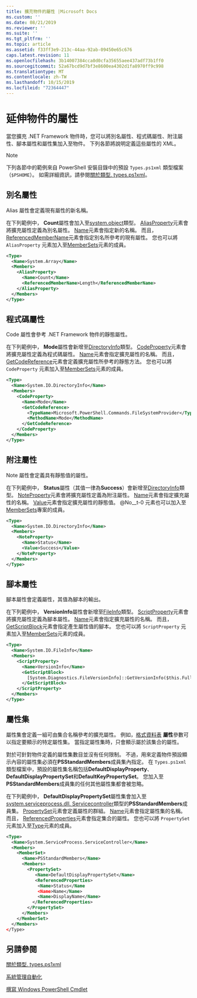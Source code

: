 ```yaml
---
title: 擴充物件的屬性 |Microsoft Docs
ms.custom: ''
ms.date: 08/21/2019
ms.reviewer: ''
ms.suite: ''
ms.tgt_pltfrm: ''
ms.topic: article
ms.assetid: f33ff3e9-213c-44aa-92ab-09450e65c676
caps.latest.revision: 11
ms.openlocfilehash: 3b14007384cca0d0cfa35655aee437adf73b1ff0
ms.sourcegitcommit: 52a67bcd9d7bf3e8600ea4302d1fa8970ff9c998
ms.translationtype: MT
ms.contentlocale: zh-TW
ms.lasthandoff: 10/15/2019
ms.locfileid: "72364447"
---
```

# <a name="extending-properties-for-objects"></a>延伸物件的屬性

當您擴充 .NET Framework 物件時，您可以將別名屬性、程式碼屬性、附注屬性、腳本屬性和屬性集加入至物件。 下列各節將說明定義這些屬性的 XML。

> [!NOTE]
> 下列各節中的範例來自 PowerShell 安裝目錄中的預設 `Types.ps1xml` 類型檔案（`$PSHOME`）。 如需詳細資訊，請參閱[關於類型. types.ps1xml](/powershell/module/microsoft.powershell.core/about/about_types.ps1xml)。

## <a name="alias-properties"></a>別名屬性

Alias 屬性會定義現有屬性的新名稱。

在下列範例中， **Count**屬性會加入至[system.object](/dotnet/api/System.Array)類型。 [AliasProperty](/dotnet/api/system.management.automation.psaliasproperty)元素會將擴充屬性定義為別名屬性。 [Name](/dotnet/api/system.management.automation.psmemberinfo.name)元素會指定新的名稱。 而且， [ReferencedMemberName](/dotnet/api/system.management.automation.psaliasproperty.referencedmembername)元素會指定別名所參考的現有屬性。 您也可以將 `AliasProperty` 元素加入至[MemberSets](/dotnet/api/system.management.automation.psmemberset)元素的成員。

```xml
<Type>
  <Name>System.Array</Name>
  <Members>
    <AliasProperty>
      <Name>Count</Name>
      <ReferencedMemberName>Length</ReferencedMemberName>
    </AliasProperty>
  </Members>
</Type>
```

## <a name="code-properties"></a>程式碼屬性

Code 屬性會參考 .NET Framework 物件的靜態屬性。

在下列範例中， **Mode**屬性會新增至[DirectoryInfo](/dotnet/api/System.IO.DirectoryInfo)類型。 [CodeProperty](/dotnet/api/system.management.automation.pscodeproperty)元素會將擴充屬性定義為程式碼屬性。 [Name](/dotnet/api/system.management.automation.psmemberinfo.name)元素會指定擴充屬性的名稱。 而且， [GetCodeReference](/dotnet/api/system.management.automation.pscodeproperty.gettercodereference)元素會定義擴充屬性所參考的靜態方法。 您也可以將 `CodeProperty` 元素加入至[MemberSets](/dotnet/api/system.management.automation.psmemberset)元素的成員。

```xml
<Type>
  <Name>System.IO.DirectoryInfo</Name>
  <Members>
    <CodeProperty>
      <Name>Mode</Name>
      <GetCodeReference>
        <TypeName>Microsoft.PowerShell.Commands.FileSystemProvider</TypeName>
        <MethodName>Mode</MethodName>
      </GetCodeReference>
    </CodeProperty>
  </Members>
</Type>
```

## <a name="note-properties"></a>附注屬性

Note 屬性會定義具有靜態值的屬性。

在下列範例中， **Status**屬性（其值一律為**Success**）會新增至[DirectoryInfo](/dotnet/api/System.IO.DirectoryInfo)類型。 [NoteProperty](/dotnet/api/system.management.automation.psnoteproperty)元素會將擴充屬性定義為附注屬性。 [Name](/dotnet/api/system.management.automation.psmemberinfo.name)元素會指定擴充屬性的名稱。 [Value](/dotnet/api/system.management.automation.psnoteproperty.value)元素會指定擴充屬性的靜態值。 @No__t-0 元素也可以加入至[MemberSets](/dotnet/api/system.management.automation.psmemberset)專案的成員。

```xml
<Type>
  <Name>System.IO.DirectoryInfo</Name>
  <Members>
    <NoteProperty>
      <Name>Status</Name>
      <Value>Success</Value>
    </NoteProperty>
  </Members>
</Type>
```

## <a name="script-properties"></a>腳本屬性

腳本屬性會定義屬性，其值為腳本的輸出。

在下列範例中， **VersionInfo**屬性會新增至[FileInfo](/dotnet/api/System.IO.FileInfo)類型。 [ScriptProperty](/dotnet/api/system.management.automation.psscriptproperty)元素會將擴充屬性定義為腳本屬性。 [Name](/dotnet/api/system.management.automation.psmemberinfo.name)元素會指定擴充屬性的名稱。 而且， [GetScriptBlock](/dotnet/api/system.management.automation.psscriptproperty.getterscript)元素會指定產生屬性值的腳本。 您也可以將 `ScriptProperty` 元素加入至[MemberSets](/dotnet/api/system.management.automation.psmemberset)元素的成員。

```xml
<Type>
  <Name>System.IO.FileInfo</Name>
  <Members>
    <ScriptProperty>
      <Name>VersionInfo</Name>
      <GetScriptBlock>
        [System.Diagnostics.FileVersionInfo]::GetVersionInfo($this.FullName)
      </GetScriptBlock>
    </ScriptProperty>
  </Members>
</Type>
```

## <a name="property-sets"></a>屬性集

屬性集會定義一組可由集合名稱參考的擴充屬性。
例如，[格式資料表](/powershell/module/Microsoft.PowerShell.Utility/Format-Table)
**屬性**參數可以指定要顯示的特定屬性集。 當指定屬性集時，只會顯示屬於該集合的屬性。

對於可針對物件定義的屬性集數目並沒有任何限制。 不過，用來定義物件預設顯示內容的屬性集必須在**PSStandardMembers**成員集內指定。 在 `Types.ps1xml` 類型檔案中，預設的屬性集名稱包括**DefaultDisplayProperty**、 **DefaultDisplayPropertySet**和**DefaultKeyPropertySet**。 您加入至**PSStandardMembers**成員集的任何其他屬性集都會被忽略。

在下列範例中， **DefaultDisplayPropertySet**屬性集會加入至[system.serviceprocess.dll. Servicecontroller](/dotnet/api/System.ServiceProcess.ServiceController)類型的**PSStandardMembers**成員集。 [PropertySet](/dotnet/api/system.management.automation.pspropertyset)元素會定義屬性的群組。 [Name](/dotnet/api/system.management.automation.psmemberinfo.name)元素會指定屬性集的名稱。 而且， [ReferencedProperties](/dotnet/api/system.management.automation.pspropertyset.referencedpropertynames)元素會指定集合的屬性。 您也可以將 `PropertySet` 元素加入至[Type](/dotnet/api/system.management.automation.pstypename)元素的成員。

```xml
<Type>
  <Name>System.ServiceProcess.ServiceController</Name>
  <Members>
    <MemberSet>
      <Name>PSStandardMembers</Name>
      <Members>
        <PropertySet>
           <Name>DefaultDisplayPropertySet</Name>
           <ReferencedProperties>
            <Name>Status</Name
            <Name>Name</Name>
            <Name>DisplayName</Name>
          </ReferencedProperties>
        </PropertySet>
      </Members>
    </MemberSet>
  </Members>
</Type>
```

## <a name="see-also"></a>另請參閱

[關於類型. types.ps1xml](/powershell/module/microsoft.powershell.core/about/about_types.ps1xml)

[系統管理自動化](/dotnet/api/System.Management.Automation)

[撰寫 Windows PowerShell Cmdlet](./writing-a-windows-powershell-cmdlet.md)
